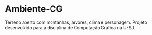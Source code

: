 # Ambiente-CG
Terreno aberto com montanhas, árvores, clima e personagem. Projeto desenvolvido para a disciplina de Computação Gráfica na UFSJ.

